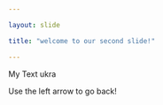 ```yaml
---

layout: slide

title: "welcome to our second slide!"

---
```


My Text ukra

Use the left arrow to go back!
